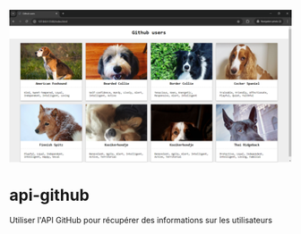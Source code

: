 <p align="center">
    <img src="./assets/img/screenshot.png" />
</p>

# api-github
Utiliser l'API GitHub pour récupérer des informations sur les utilisateurs
